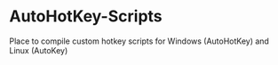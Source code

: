 # AutoHotKey-Scripts

Place to compile custom hotkey scripts for Windows (AutoHotKey) and Linux (AutoKey)
